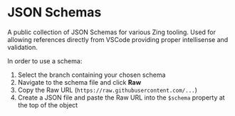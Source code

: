 # JSON Schemas

A public collection of JSON Schemas for various Zing tooling. Used for allowing references directly from VSCode providing proper intellisense and validation.

In order to use a schema:

1. Select the branch containing your chosen schema
2. Navigate to the schema file and click **Raw**
3. Copy the Raw URL (`https://raw.githubusercontent.com/...`)
4. Create a JSON file and paste the Raw URL into the `$schema` property at the top of the object
